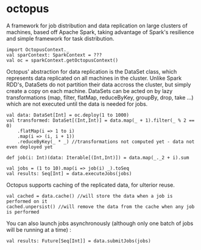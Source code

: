 # octopus

A framework for job distribution and data replication on large clusters of machines, based off Apache Spark, taking advantage of Spark's 
resilience and simple framework for task distribution. 

```
import OctopusContext._
val sparContext: SparkContext = ???
val oc = sparkContext.getOctopusContext()
```

Octopus' abstraction for data replication is the DataSet class, which represents data replicated on all machines in the cluster. 
Unlike Spark RDD's, DataSets do not partition their data accross the cluster, but simply create a copy on each machine. 
DataSets can be acted on by lazy transformations (map, filter, flatMap, reduceByKey, groupBy, drop, take ...) which are not executed until the data is needed for jobs.

```
val data: DataSet[Int] = oc.deploy(1 to 1000)
val transformed: DataSet[(Int,Int)] = data.map(_ + 1).filter(_ % 2 == 0)
    .flatMap(i => 1 to i)
    .map(i => (i, i + 1))
    .reduceByKey(_ * _) //transformations not computed yet - data not even deployed yet 

def job(i: Int)(data: Iterable[(Int,Int)]) = data.map(_._2 + i).sum

val jobs = (1 to 10).map(i => job(i) _).toSeq
val results: Seq[Int] = data.executeJobs(jobs)
```

Octopus supports caching of the replicated data, for ulterior reuse. 
```
val cached = data.cache() //will store the data when a job is performed on it
cached.unpersist() //will remove the data from the cache when any job is performed
```

You can also launch jobs asynchronously (although only one batch of jobs will be running at a time) : 
```
val results: Future[Seq[Int]] = data.submitJobs(jobs)
```
